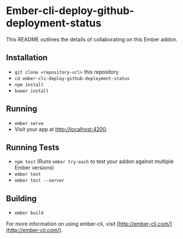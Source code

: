 # Ember-cli-deploy-github-deployment-status

This README outlines the details of collaborating on this Ember addon.

## Installation

* `git clone <repository-url>` this repository
* `cd ember-cli-deploy-github-deployment-status`
* `npm install`
* `bower install`

## Running

* `ember serve`
* Visit your app at [http://localhost:4200](http://localhost:4200).

## Running Tests

* `npm test` (Runs `ember try:each` to test your addon against multiple Ember versions)
* `ember test`
* `ember test --server`

## Building

* `ember build`

For more information on using ember-cli, visit [http://ember-cli.com/](http://ember-cli.com/).

